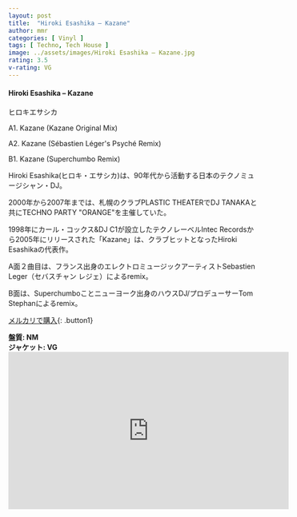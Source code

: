 ```yaml
---
layout: post
title:  "Hiroki Esashika – Kazane"
author: mmr
categories: [ Vinyl ]
tags: [ Techno, Tech House ]
image: ../assets/images/Hiroki Esashika – Kazane.jpg
rating: 3.5
v-rating: VG
---
```


#### Hiroki Esashika – Kazane

ヒロキエサシカ

A1. Kazane (Kazane Original Mix)

A2. Kazane (Sébastien Léger's Psyché Remix)

B1. Kazane (Superchumbo Remix)

Hiroki Esashika(ヒロキ・エサシカ)は、90年代から活動する日本のテクノミュージシャン・DJ。

2000年から2007年までは、札幌のクラブPLASTIC THEATERでDJ TANAKAと共にTECHNO PARTY "ORANGE"を主催していた。

1998年にカール・コックス&DJ C1が設立したテクノレーベルIntec Recordsから2005年にリリースされた「Kazane」は、クラブヒットとなったHiroki Esashikaの代表作。

A面２曲目は、フランス出身のエレクトロミュージックアーティストSebastien Leger（セバスチャン レジェ）によるremix。

B面は、Superchumboことニューヨーク出身のハウスDJ/プロデューサーTom Stephanによるremix。

[メルカリで購入](https://jp.mercari.com/item/m57660388383?afid=6142608987){: .button1}

<div class="mt-4 mb-4 d-flex align-items-center">
<strong class="mr-1">盤質: NM</strong>
</div>
<div class="mt-4 mb-4 d-flex align-items-center">
<strong class="mr-1">ジャケット: VG</strong>
</div>

<iframe width="560" height="315" src="https://www.youtube.com/embed/oyGI_ptZ1Dg?si=KarcXD70sSHPDugF" title="YouTube video player" frameborder="0" allow="accelerometer; autoplay; clipboard-write; encrypted-media; gyroscope; picture-in-picture; web-share" referrerpolicy="strict-origin-when-cross-origin" allowfullscreen></iframe>